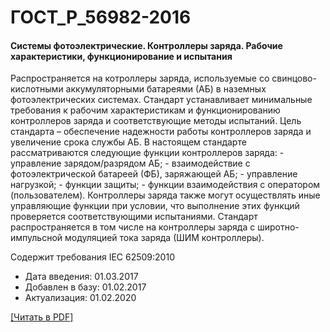 # ГОСТ_Р_56982-2016

#### Системы фотоэлектрические. Контроллеры заряда. Рабочие характеристики, функционирование и испытания

Распространяется на котроллеры заряда, используемые со свинцово-кислотными аккумуляторными батареями (АБ) в наземных фотоэлектрических системах. Стандарт устанавливает минимальные требования к рабочим характеристикам и функционированию контроллеров заряда и соответствующие методы испытаний. Цель стандарта – обеспечение надежности работы контроллеров заряда и увеличение срока службы АБ. В настоящем стандарте рассматриваются следующие функции контроллеров заряда: - управление зарядом/разрядом АБ; - взаимодействие с фотоэлектрической батареей (ФБ), заряжающей АБ; - управление нагрузкой; - функции защиты; - функции взаимодействия с оператором (пользователем). Контроллеры заряда также могут осуществлять иные управляющие функции при условии, что выполнение этих функций проверяется соответствующими испытаниями. Стандарт распространяется в том числе на контроллеры заряда с широтно-импульсной модуляцией тока заряда (ШИМ контроллеры).

Содержит требования IEC 62509:2010

- Дата введения: 01.03.2017
- Добавлен в базу: 01.02.2017
- Актуализация: 01.02.2020

<a href="https://standartgost.ru/g/ГОСТ_Р_56982-2016.pdf">[Читать в PDF]</a>